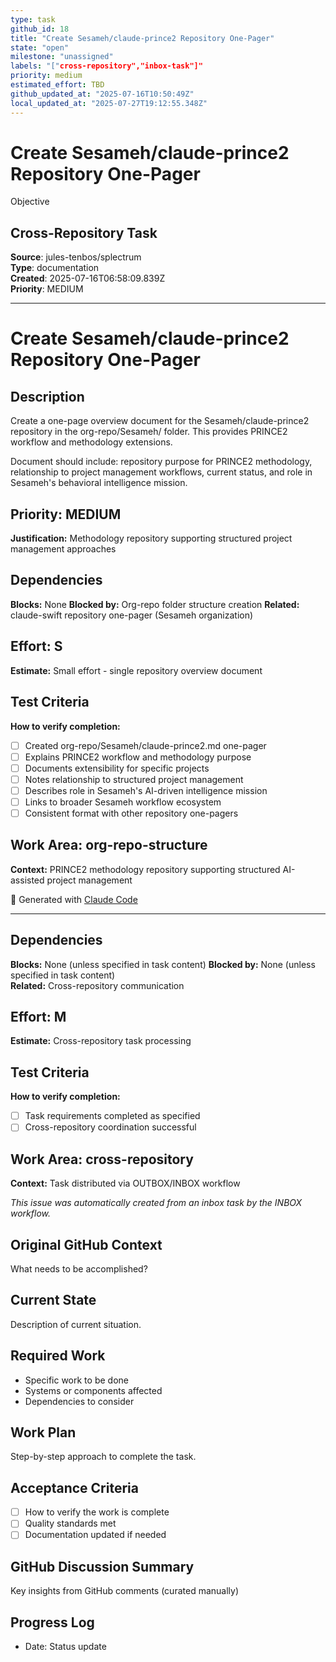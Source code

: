 ```yaml
---
type: task
github_id: 18
title: "Create Sesameh/claude-prince2 Repository One-Pager"
state: "open"
milestone: "unassigned"
labels: "["cross-repository","inbox-task"]"
priority: medium
estimated_effort: TBD
github_updated_at: "2025-07-16T10:50:49Z"
local_updated_at: "2025-07-27T19:12:55.348Z"
---
```


# Create Sesameh/claude-prince2 Repository One-Pager

Objective
## Cross-Repository Task

**Source**: jules-tenbos/splectrum  
**Type**: documentation  
**Created**: 2025-07-16T06:58:09.839Z  
**Priority**: MEDIUM

---


# Create Sesameh/claude-prince2 Repository One-Pager

## Description
Create a one-page overview document for the Sesameh/claude-prince2 repository in the org-repo/Sesameh/ folder. This provides PRINCE2 workflow and methodology extensions.

Document should include: repository purpose for PRINCE2 methodology, relationship to project management workflows, current status, and role in Sesameh's behavioral intelligence mission.

## Priority: MEDIUM
**Justification:** Methodology repository supporting structured project management approaches

## Dependencies
**Blocks:** None
**Blocked by:** Org-repo folder structure creation
**Related:** claude-swift repository one-pager (Sesameh organization)

## Effort: S
**Estimate:** Small effort - single repository overview document

## Test Criteria
**How to verify completion:**
- [ ] Created org-repo/Sesameh/claude-prince2.md one-pager
- [ ] Explains PRINCE2 workflow and methodology purpose
- [ ] Documents extensibility for specific projects
- [ ] Notes relationship to structured project management
- [ ] Describes role in Sesameh's AI-driven intelligence mission
- [ ] Links to broader Sesameh workflow ecosystem
- [ ] Consistent format with other repository one-pagers

## Work Area: org-repo-structure
**Context:** PRINCE2 methodology repository supporting structured AI-assisted project management

🤖 Generated with [Claude Code](https://claude.ai/code)

---

## Dependencies
**Blocks:** None (unless specified in task content)
**Blocked by:** None (unless specified in task content)  
**Related:** Cross-repository communication

## Effort: M
**Estimate:** Cross-repository task processing

## Test Criteria
**How to verify completion:**
- [ ] Task requirements completed as specified
- [ ] Cross-repository coordination successful

## Work Area: cross-repository
**Context:** Task distributed via OUTBOX/INBOX workflow

*This issue was automatically created from an inbox task by the INBOX workflow.*


## Original GitHub Context
What needs to be accomplished?

## Current State
Description of current situation.

## Required Work
- Specific work to be done
- Systems or components affected
- Dependencies to consider

## Work Plan
Step-by-step approach to complete the task.

## Acceptance Criteria
- [ ] How to verify the work is complete
- [ ] Quality standards met
- [ ] Documentation updated if needed

## GitHub Discussion Summary
Key insights from GitHub comments (curated manually)

## Progress Log
- Date: Status update